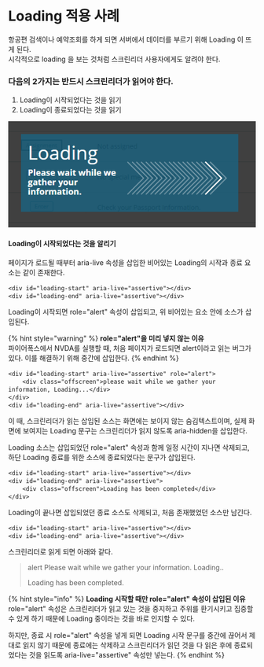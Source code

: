 # Loading 적용 사례

항공편 검색이나 예약조회를 하게 되면 서버에서 데이터를 부르기 위해 Loading 이 뜨게 된다.  
시각적으로 loading 을 보는 것처럼 스크린리더 사용자에게도 알려야 한다.

### 다음의 2가지는 반드시 스크린리더가 읽어야 한다.

1. Loading이 시작되었다는 것을 읽기
2. Loading이 종료되었다는 것을 읽기

![](../../.gitbook/assets/518.png)

#### Loading이 시작되었다는 것을 알리기

페이지가 로드될 때부터 aria-live 속성을 삽입한 비어있는 Loading의 시작과 종료 요소는 같이 존재한다.

```markup
<div id="loading-start" aria-live="assertive"></div>
<div id="loading-end" aria-live="assertive"></div>
```

Loading이 시작되면 role="alert" 속성이 삽입되고, 위 비어있는 요소 안에 소스가 삽입된다.

{% hint style="warning" %}
**role="alert"을 미리 넣지 않는 이유**  
 파이어폭스에서 NVDA를 실행할 때, 처음 페이지가 로드되면 alert이라고 읽는 버그가 있다. 이를 해결하기 위해 중간에 삽입한다.
{% endhint %}

```markup
<div id="loading-start" aria-live="assertive" role="alert">
    <div class="offscreen">please wait while we gather your information, Loading...</div>
</div>
<div id="loading-end" aria-live="assertive"></div>
```

이 때, 스크린리더가 읽는 삽입된 소스는 화면에는 보이지 않는 숨김텍스트이며, 실제 화면에 보여지는 Loading 문구는 스크린리더가 읽지 않도록 aria-hidden을 삽입한다.

Loading 소스는 삽입되었던 role="alert" 속성과 함께 일정 시간이 지나면 삭제되고, 하단 Loading 종료를 위한 소스에 종료되었다는 문구가 삽입된다.

```markup
<div id="loading-start" aria-live="assertive"></div>
<div id="loading-end" aria-live="assertive">
    <div class="offscreen">Loading has been completed</div>
</div>
```

Loading이 끝나면 삽입되었던 종료 소스도 삭제되고, 처음 존재했었던 소스만 남긴다.

```markup
<div id="loading-start" aria-live="assertive"></div>
<div id="loading-end" aria-live="assertive"></div>
```

스크린리더로 읽게 되면 아래와 같다.

> alert Please wait while we gather your information. Loading..
>
>   
> Loading has been completed.

{% hint style="info" %}
**Loading 시작할 때만 role="alert" 속성이 삽입된 이유**  
role="alert" 속성은 스크린리더가 읽고 있는 것을 중지하고 주위를 환기시키고 집중할 수 있게 하기 때문에 Loading 중이라는 것을 바로 인지할 수 있다.

하지만, 종료 시 role="alert" 속성을 넣게 되면 Loading 시작 문구를 중간에 끊어서 제대로 읽지 않기 때문에 종료에는 삭제하고 스크린리더가 읽던 것을 다 읽은 후에 종료되었다는 것을 읽도록 aria-live="assertive" 속성만 넣는다.
{% endhint %}




